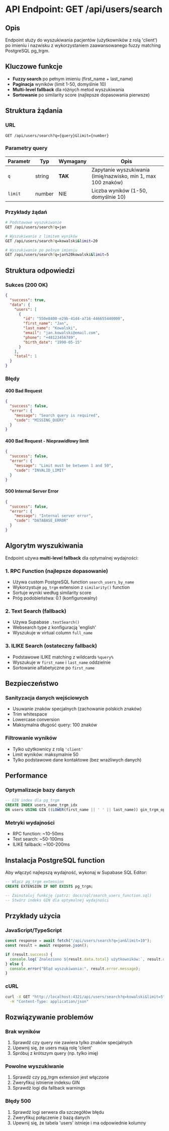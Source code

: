 # API Endpoint: GET /api/users/search

## Opis

Endpoint służy do wyszukiwania pacjentów (użytkowników z rolą 'client') po imieniu i nazwisku z wykorzystaniem zaawansowanego fuzzy matching PostgreSQL pg_trgm.

## Kluczowe funkcje

- **Fuzzy search** po pełnym imieniu (first_name + last_name)
- **Paginacja** wyników (limit 1-50, domyślnie 10)
- **Multi-level fallback** dla różnych metod wyszukiwania
- **Sortowanie** po similarity score (najlepsze dopasowania pierwsze)

## Struktura żądania

### URL

```
GET /api/users/search?q={query}&limit={number}
```

### Parametry query

| Parametr | Typ    | Wymagany | Opis                                                          |
| -------- | ------ | -------- | ------------------------------------------------------------- |
| `q`      | string | **TAK**  | Zapytanie wyszukiwania (imię/nazwisko, min 1, max 100 znaków) |
| `limit`  | number | NIE      | Liczba wyników (1-50, domyślnie 10)                           |

### Przykłady żądań

```bash
# Podstawowe wyszukiwanie
GET /api/users/search?q=jan

# Wyszukiwanie z limitem wyników
GET /api/users/search?q=kowalski&limit=20

# Wyszukiwanie po pełnym imieniu
GET /api/users/search?q=jan%20kowalski&limit=5
```

## Struktura odpowiedzi

### Sukces (200 OK)

```json
{
  "success": true,
  "data": {
    "users": [
      {
        "id": "550e8400-e29b-41d4-a716-446655440000",
        "first_name": "Jan",
        "last_name": "Kowalski",
        "email": "jan.kowalski@email.com",
        "phone": "+48123456789",
        "birth_date": "1990-05-15"
      }
    ],
    "total": 1
  }
}
```

### Błędy

#### 400 Bad Request

```json
{
  "success": false,
  "error": {
    "message": "Search query is required",
    "code": "MISSING_QUERY"
  }
}
```

#### 400 Bad Request - Nieprawidłowy limit

```json
{
  "success": false,
  "error": {
    "message": "Limit must be between 1 and 50",
    "code": "INVALID_LIMIT"
  }
}
```

#### 500 Internal Server Error

```json
{
  "success": false,
  "error": {
    "message": "Internal server error",
    "code": "DATABASE_ERROR"
  }
}
```

## Algorytm wyszukiwania

Endpoint używa **multi-level fallback** dla optymalnej wydajności:

### 1. RPC Function (najlepsze dopasowanie)

- Używa custom PostgreSQL function `search_users_by_name`
- Wykorzystuje `pg_trgm` extension z `similarity()` function
- Sortuje wyniki według similarity score
- Próg podobieństwa: 0.1 (konfigurowalny)

### 2. Text Search (fallback)

- Używa Supabase `.textSearch()`
- Websearch type z konfiguracją 'english'
- Wyszukuje w virtual column `full_name`

### 3. ILIKE Search (ostateczny fallback)

- Podstawowe ILIKE matching z wildcards `%query%`
- Wyszukuje w `first_name` i `last_name` oddzielnie
- Sortowanie alfabetyczne po `first_name`

## Bezpieczeństwo

### Sanityzacja danych wejściowych

- Usuwanie znaków specjalnych (zachowanie polskich znaków)
- Trim whitespace
- Lowercase conversion
- Maksymalna długość query: 100 znaków

### Filtrowanie wyników

- Tylko użytkownicy z rolą `'client'`
- Limit wyników: maksymalnie 50
- Tylko podstawowe dane kontaktowe (bez wrażliwych danych)

## Performance

### Optymalizacje bazy danych

```sql
-- GIN index dla pg_trgm
CREATE INDEX users_name_trgm_idx
ON users USING GIN ((LOWER(first_name || ' ' || last_name)) gin_trgm_ops);
```

### Metryki wydajności

- RPC function: ~10-50ms
- Text search: ~50-100ms
- ILIKE fallback: ~100-200ms

## Instalacja PostgreSQL function

Aby włączyć najlepszą wydajność, wykonaj w Supabase SQL Editor:

```sql
-- Włącz pg_trgm extension
CREATE EXTENSION IF NOT EXISTS pg_trgm;

-- Zainstaluj funkcję (patrz: docs/sql/search_users_function.sql)
-- Stwórz indeks GIN dla optymalnej wydajności
```

## Przykłady użycia

### JavaScript/TypeScript

```typescript
const response = await fetch("/api/users/search?q=jan&limit=10");
const result = await response.json();

if (result.success) {
  console.log(`Znaleziono ${result.data.total} użytkowników:`, result.data.users);
} else {
  console.error("Błąd wyszukiwania:", result.error.message);
}
```

### cURL

```bash
curl -X GET "http://localhost:4321/api/users/search?q=kowalski&limit=5" \
  -H "Content-Type: application/json"
```

## Rozwiązywanie problemów

### Brak wyników

1. Sprawdź czy query nie zawiera tylko znaków specjalnych
2. Upewnij się, że users mają rolę 'client'
3. Spróbuj z krótszym query (np. tylko imię)

### Powolne wyszukiwanie

1. Sprawdź czy pg_trgm extension jest włączone
2. Zweryfikuj istnienie indeksu GIN
3. Sprawdź logi dla fallback warnings

### Błędy 500

1. Sprawdź logi serwera dla szczegółów błędu
2. Zweryfikuj połączenie z bazą danych
3. Upewnij się, że tabela 'users' istnieje i ma odpowiednie kolumny
